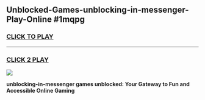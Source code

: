 
## Unblocked-Games-unblocking-in-messenger-Play-Online #1mqpg
<h3>
<a href="https://news.freeplayer.one?title=unblocking-in-messenger&ref=3">CLICK TO PLAY</a></h3>
<hr>

<h3>
<a href="https://news.freeplayer.one?title=unblocking-in-messenger&ref=3">CLICK 2 PLAY</a>
  
</h3>

<a href="https://news.freeplayer.one?title=unblocking-in-messenger&ref=3"><img src="https://clearcache.store/games.png"></a>


**unblocking-in-messenger games unblocked: Your Gateway to Fun and Accessible Online Gaming**
